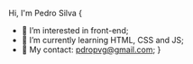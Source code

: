 Hi, I'm Pedro Silva {
 - 👀 I’m interested in front-end;
 - 🌱 I’m currently learning HTML, CSS and JS;
 - 📧 My contact: pdropvg@gmail.com;
}
<!---
pdropvg/pdropvg is a ✨ special ✨ repository because its `README.md` (this file) appears on your GitHub profile.
You can click the Preview link to take a look at your changes.
--->
